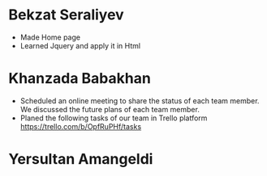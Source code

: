 # Bekzat Seraliyev
* Made Home  page
* Learned Jquery and apply it in Html
# Khanzada Babakhan
* Scheduled an online meeting to share the status of each team member. We discussed the future plans of each team member.
* Planed the following tasks of our team in Trello platform https://trello.com/b/OpfRuPHf/tasks
# Yersultan Amangeldi
